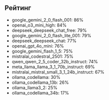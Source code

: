 ## Рейтинг

- google_gemini_2_0_flash_001: 86%
- openai_o3_mini_high: 84%
- deepseek_deepseek_chat_free: 79%
- google_gemini_2_0_flash_lite_001: 79%
- deepseek_deepseek_chat: 77%
- openai_gpt_4o_mini: 76%
- google_gemini_flash_1_5: 75%
- mistralai_codestral_2501: 75%
- qwen_qwen_2_5_coder_32b_instruct: 74%
- meta_llama_llama_3_1_70b_instruct: 69%
- mistralai_mistral_small_3_1_24b_instruct: 67%
- ollama_codellama: 30%
- ollama_codellama_13b: 26%
- ollama_llama3_2: 25%
- ollama_codellama_34b: 17%
